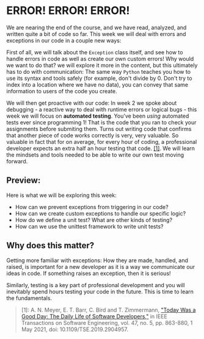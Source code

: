 # ERROR! ERROR! ERROR!

We are nearing the end of the course, and we have read, analyzed, and written quite a bit of code so far. This week we will deal with errors and exceptions in our code in a couple new ways:

First of all, we will talk about the `Exception` class itself, and see how to handle errors in code as well as create our own custom errors! Why would we want to do that? we will explore it more in the content, but this ultimately has to do with communication: The same way `Python` teaches you how to use its syntax and tools safely (for example, don't divide by 0. Don't try to index into a location where we have no data), you can convey that same information to users of the code you create.


We will then get proactive with our code: In week 2 we spoke about debugging - a reactive way to deal with runtime errors or logical bugs - this week we will focus on **automated testing**. You've been _using_ automated tests ever since programming 1! That is the code that you ran to check your assignments before submiting them. Turns out writing code that confirms that another piece of code works correctly is very, very valuable. So valuable in fact that for on average, for every hour of coding, a professional developer expects an extra half an hour testing that code. [[1]](https://www.microsoft.com/en-us/research/uploads/prod/2019/04/devtime-preprint-TSE19.pdf). We will learn the mindsets and tools needed to be able to write our own test moving forward.


## Preview:
Here is what we will be exploring this week:
* How can we prevent exceptions from triggering in our code?
* How can we create custom exceptions to handle our specific logic?
* How do we define a unit test? What are other kinds of testing?
* How can we use the unittest framework to write unit tests?

## Why does this matter?
Getting more familiar with exceptions: How they are made, handled, and raised, is important for a new developer as it is a way we communicate our ideas in code. If something raises an exception, then it is serious!

Similarly, testing is a key part of professional development and you will inevitably spend hours testing your code in the future. This is time to learn the fundamentals.


> [1]: A. N. Meyer, E. T. Barr, C. Bird and T. Zimmermann, ["Today Was a Good Day: The Daily Life of Software Developers,"](https://www.microsoft.com/en-us/research/uploads/prod/2019/04/devtime-preprint-TSE19.pdf) in IEEE Transactions on Software Engineering, vol. 47, no. 5, pp. 863-880, 1 May 2021, doi: 10.1109/TSE.2019.2904957.